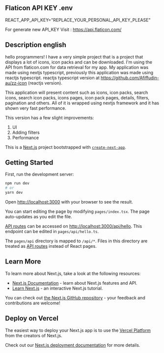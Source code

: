 ## Flaticon API KEY .env

REACT_APP_API_KEY="REPLACE_YOUR_PERSONAL_API_KEY_PLEASE"

For generate new API_KEY Visit : https://api.flaticon.com/

## Description english

hello programmers! I have a very simple project that is a project that displays a lot of icons, icon packs and can be downloaded. I'm using the API from flaticon.com for data retrieval for my app. My application was made using nextjs typescript, previously this application was made using reactjs typescript. reactjs typescript version at https://github.com/Afiffudin-au/zz-icon (reactjs version).

This application will present content such as icons, icon packs, search icons, search icon packs, icons pages, icon pack pages, details, filters, pagination and others. All of it is wrapped using nextjs framework and it has shown very fast performance.

This version has a few slight improvements:

1. UI
2. Adding filters
3. Performance

This is a [Next.js](https://nextjs.org/) project bootstrapped with [`create-next-app`](https://github.com/vercel/next.js/tree/canary/packages/create-next-app).

## Getting Started

First, run the development server:

```bash
npm run dev
# or
yarn dev
```

Open [http://localhost:3000](http://localhost:3000) with your browser to see the result.

You can start editing the page by modifying `pages/index.tsx`. The page auto-updates as you edit the file.

[API routes](https://nextjs.org/docs/api-routes/introduction) can be accessed on [http://localhost:3000/api/hello](http://localhost:3000/api/hello). This endpoint can be edited in `pages/api/hello.ts`.

The `pages/api` directory is mapped to `/api/*`. Files in this directory are treated as [API routes](https://nextjs.org/docs/api-routes/introduction) instead of React pages.

## Learn More

To learn more about Next.js, take a look at the following resources:

- [Next.js Documentation](https://nextjs.org/docs) - learn about Next.js features and API.
- [Learn Next.js](https://nextjs.org/learn) - an interactive Next.js tutorial.

You can check out [the Next.js GitHub repository](https://github.com/vercel/next.js/) - your feedback and contributions are welcome!

## Deploy on Vercel

The easiest way to deploy your Next.js app is to use the [Vercel Platform](https://vercel.com/new?utm_medium=default-template&filter=next.js&utm_source=create-next-app&utm_campaign=create-next-app-readme) from the creators of Next.js.

Check out our [Next.js deployment documentation](https://nextjs.org/docs/deployment) for more details.
